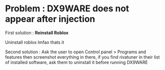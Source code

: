 # Problem : DX9WARE does not appear after injection

First solution : **Reinstall Roblox**

Uninstall roblox lmfao thats it

Second solution : Ask the user to open Control panel > Programs and features then screenshot everything in there, if you find rivatuner in their list of installed software, ask them to uninstall it before running DX9WARE
